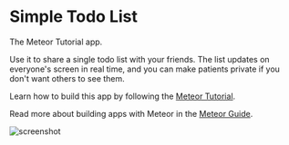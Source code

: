 # Simple Todo List

The Meteor Tutorial app.

Use it to share a single todo list with your friends. The list updates on everyone's screen in real time, and you can make patients private if you don't want others to see them.

Learn how to build this app by following the [Meteor Tutorial](https://www.meteor.com/tutorials/react/creating-an-app).

Read more about building apps with Meteor in the [Meteor Guide](http://guide.meteor.com).

![screenshot](screenshot.png)
